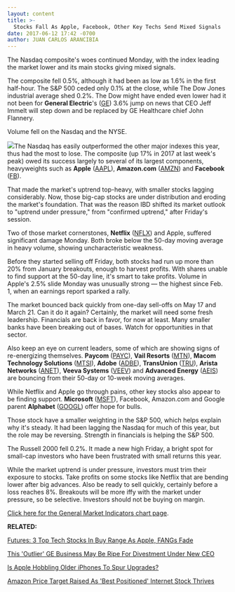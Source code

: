 ```yaml
---
layout: content
title: >-
  Stocks Fall As Apple, Facebook, Other Key Techs Send Mixed Signals
date: 2017-06-12 17:42 -0700
author: JUAN CARLOS ARANCIBIA
---
```








The Nasdaq composite's woes continued Monday, with the index leading the market lower and its main stocks giving mixed signals.


The composite fell 0.5%, although it had been as low as 1.6% in the first half-hour. The S&P 500 ceded only 0.1% at the close, while The Dow Jones industrial average shed 0.2%. The Dow might have ended even lower had it not been for **General Electric**'s ([GE](https://research.investors.com/quote.aspx?symbol=GE)) 3.6% jump on news that CEO Jeff Immelt will step down and be replaced by GE Healthcare chief John Flannery.


Volume fell on the Nasdaq and the NYSE.


![](https://www.investors.com/wp-content/uploads/2017/06/MP061217-178x300.png)The Nasdaq has easily outperformed the other major indexes this year, thus had the most to lose. The composite (up 17% in 2017 at last week's peak) owed its success largely to several of its largest components, heavyweights such as **Apple** ([AAPL](https://research.investors.com/quote.aspx?symbol=AAPL)), **Amazon.com** ([AMZN](https://research.investors.com/quote.aspx?symbol=AMZN)) and **Facebook** ([FB](https://research.investors.com/quote.aspx?symbol=FB)).


That made the market's uptrend top-heavy, with smaller stocks lagging considerably. Now, those big-cap stocks are under distribution and eroding the market's foundation. That was the reason IBD shifted its market outlook to "uptrend under pressure," from "confirmed uptrend," after Friday's session.


Two of those market cornerstones, **Netflix** ([NFLX](https://research.investors.com/quote.aspx?symbol=NFLX)) and Apple, suffered significant damage Monday. Both broke below the 50-day moving average in heavy volume, showing uncharacteristic weakness.


Before they started selling off Friday, both stocks had run up more than 20% from January breakouts, enough to harvest profits. With shares unable to find support at the 50-day line, it's smart to take profits. Volume in Apple's 2.5% slide Monday was unusually strong — the highest since Feb. 1, when an earnings report sparked a rally.


The market bounced back quickly from one-day sell-offs on May 17 and March 21. Can it do it again?
Certainly, the market will need some fresh leadership. Financials are back in favor, for now at least. Many smaller banks have been breaking out of bases. Watch for opportunities in that sector.


Also keep an eye on current leaders, some of which are showing signs of re-energizing themselves. **Paycom** ([PAYC](https://research.investors.com/quote.aspx?symbol=PAYC)), **Vail Resorts** ([MTN](https://research.investors.com/quote.aspx?symbol=MTN)), **Macom Technology Solutions** ([MTSI](https://research.investors.com/quote.aspx?symbol=MTSI)), **Adobe** ([ADBE](https://research.investors.com/quote.aspx?symbol=ADBE)), **TransUnion** ([TRU](https://research.investors.com/quote.aspx?symbol=TRU)), **Arista Networks** ([ANET](https://research.investors.com/quote.aspx?symbol=ANET)), **Veeva Systems** ([VEEV](https://research.investors.com/quote.aspx?symbol=VEEV)) and **Advanced Energy** ([AEIS](https://research.investors.com/quote.aspx?symbol=AEIS)) are bouncing from their 50-day or 10-week moving averages.


While Netflix and Apple go through pains, other key stocks also appear to be finding support. **Microsoft** ([MSFT](https://research.investors.com/quote.aspx?symbol=MSFT)), Facebook, Amazon.com and Google parent **Alphabet** ([GOOGL](https://research.investors.com/quote.aspx?symbol=GOOGL)) offer hope for bulls.


Those stock have a smaller weighting in the S&P 500, which helps explain why it's steady. It had been lagging the Nasdaq for much of this year, but the role may be reversing. Strength in financials is helping the S&P 500.


The Russell 2000 fell 0.2%. It made a new high Friday, a bright spot for small-cap investors who have been frustrated with small returns this year.


While the market uptrend is under pressure, investors must trim their exposure to stocks. Take profits on some stocks like Netflix that are bending lower after big advances. Also be ready to sell quickly, certainly before a loss reaches 8%. Breakouts will be more iffy with the market under pressure, so be selective. Investors should not be buying on margin.


[Click here for the General Market Indicators chart page](https://www.investors.com/wp-content/uploads/2017/06/IBD1206152818GMI.pdf).


**RELATED:**


[Futures: 3 Top Tech Stocks In Buy Range As Apple, FANGs Fade](https://www.investors.com/market-trend/stock-market-today/futures-3-top-tech-stocks-in-buy-range-as-apple-fangs-fade/)


[This 'Outlier' GE Business May Be Ripe For Divestment Under New CEO](https://www.investors.com/news/what-is-next-for-ge-after-ceo-jeff-immelt-steps-down/) 


[Is Apple Hobbling Older iPhones To Spur Upgrades?](https://www.investors.com/news/technology/click/is-apple-hobbling-older-iphones-to-spur-upgrades/)


[Amazon Price Target Raised As 'Best Positioned' Internet Stock Thrives](https://www.investors.com/news/technology/amazon-price-target-raised-as-best-positioned-internet-stock-thrives/)


 




